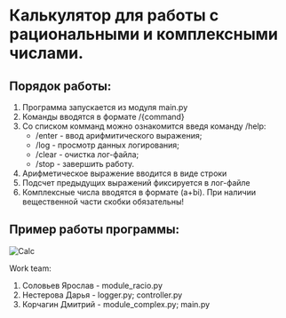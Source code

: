 # Калькулятор для работы с рациональными и комплексными числами.
## Порядок работы:
1. Программа запускается из модуля main.py
2. Команды вводятся в формате /{command}
3. Со списком комманд можно ознакомится введя команду /help:
    - /enter - ввод арифмитического выражения;
    - /log - просмотр данных логирования;
    - /clear - очистка лог-файла;
    - /stop - завершить работу.
4. Арифметическое выражение вводится в виде строки
5. Подсчет предыдущих выражений фиксируется в лог-файле
6. Комплексные числа вводятся в формате (a+bi). При наличии вещественной части скобки обязательны!

## Пример работы программы:
![Calc](https://user-images.githubusercontent.com/58908801/196629713-96a886bc-25c9-4fa8-b8f7-2576c5f12e71.JPG)

Work team:
1. Соловьев Ярослав - module_racio.py
2. Нестерова Дарья - logger.py; controller.py
3. Корчагин Дмитрий - module_complex.py; main.py
